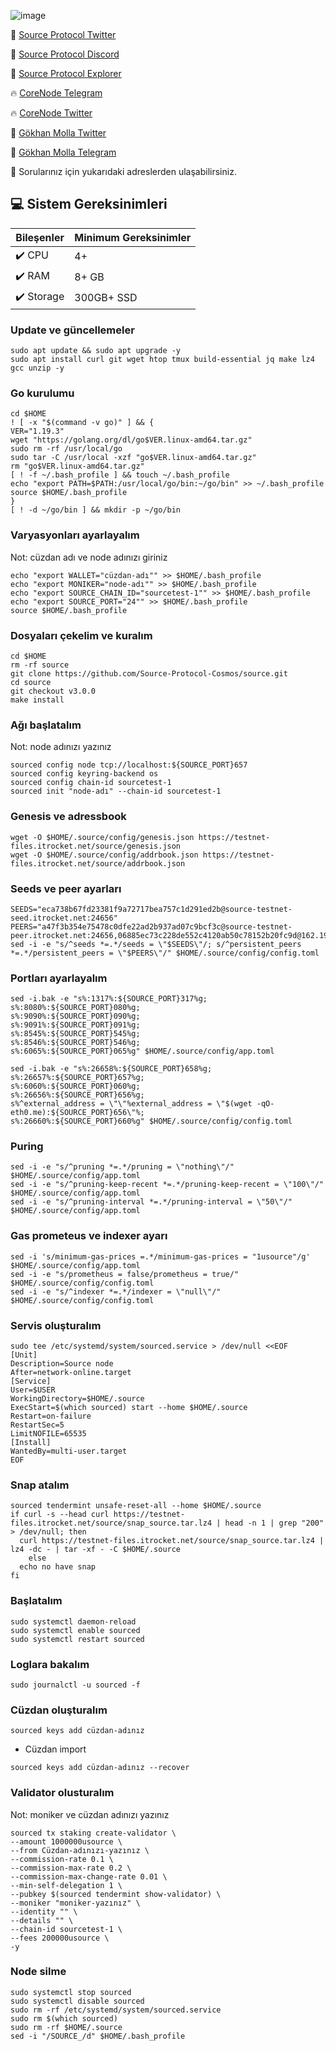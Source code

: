![image](https://github.com/molla202/Source-sourcetest-1/assets/91562185/873a99e6-aff2-4da5-a02a-16f9513b6b6c)

🌟 [Source Protocol Twitter](https://twitter.com/SourceProtocol_)

🌟 [Source Protocol Discord](https://discord.gg/MuPN6kJbCK)

🌟 [Source Protocol Explorer](https://testnet.itrocket.net/source/staking)

🔥 [CoreNode Telegram](https://t.me/corenode)

🔥 [CoreNode Twitter](https://twitter.com/corenodehq)

💬 [Gökhan Molla Twitter](https://twitter.com/gokhan_molla)

💬 [Gökhan Molla Telegram](https://t.me/gokhan_molla)

💬 Sorularınız için yukarıdaki adreslerden ulaşabilirsiniz.


 ## 💻 Sistem Gereksinimleri
| Bileşenler | Minimum Gereksinimler | 
| ------------ | ------------ |
| ✔️ CPU |	4+ |
| ✔️ RAM	| 8+ GB |
| ✔️ Storage	| 300GB+ SSD |


### Update ve güncellemeler
```
sudo apt update && sudo apt upgrade -y
sudo apt install curl git wget htop tmux build-essential jq make lz4 gcc unzip -y
```

### Go kurulumu
```
cd $HOME
! [ -x "$(command -v go)" ] && {
VER="1.19.3"
wget "https://golang.org/dl/go$VER.linux-amd64.tar.gz"
sudo rm -rf /usr/local/go
sudo tar -C /usr/local -xzf "go$VER.linux-amd64.tar.gz"
rm "go$VER.linux-amd64.tar.gz"
[ ! -f ~/.bash_profile ] && touch ~/.bash_profile
echo "export PATH=$PATH:/usr/local/go/bin:~/go/bin" >> ~/.bash_profile
source $HOME/.bash_profile
}
[ ! -d ~/go/bin ] && mkdir -p ~/go/bin
```
### Varyasyonları ayarlayalım
Not: cüzdan adı ve node adınızı giriniz
```
echo "export WALLET="cüzdan-adı"" >> $HOME/.bash_profile
echo "export MONIKER="node-adı"" >> $HOME/.bash_profile
echo "export SOURCE_CHAIN_ID="sourcetest-1"" >> $HOME/.bash_profile
echo "export SOURCE_PORT="24"" >> $HOME/.bash_profile
source $HOME/.bash_profile
```
### Dosyaları çekelim ve kuralım
```
cd $HOME
rm -rf source
git clone https://github.com/Source-Protocol-Cosmos/source.git
cd source
git checkout v3.0.0
make install
```
### Ağı başlatalım
Not: node adınızı yazınız
```
sourced config node tcp://localhost:${SOURCE_PORT}657
sourced config keyring-backend os
sourced config chain-id sourcetest-1
sourced init "node-adı" --chain-id sourcetest-1
```
### Genesis ve adressbook
```
wget -O $HOME/.source/config/genesis.json https://testnet-files.itrocket.net/source/genesis.json
wget -O $HOME/.source/config/addrbook.json https://testnet-files.itrocket.net/source/addrbook.json
```
### Seeds ve peer ayarları
```
SEEDS="eca738b67fd23381f9a72717bea757c1d291ed2b@source-testnet-seed.itrocket.net:24656"
PEERS="a47f3b354e75478c0dfe22ad2b937ad07c9bcf3c@source-testnet-peer.itrocket.net:24656,06885ec73c228de552c4120ab50c78152b20fc9d@162.19.236.64:26656,6cbd311e49982122e3b28549302d5666c53ed0cf@65.109.104.118:61056,e127f3f7277b76887423458d8f775e33f58ff80a@65.109.65.248:28656,854048fcfb453297742b76cc5c6b7555eeb25110@213.239.207.175:31656,636c7206a1a9a817768766a1f243d27398159028@144.76.97.251:36656,8145d4d13511e7f89dbd257f51ed5d076941f12f@164.92.98.12:26656,330b14f94d3bbe6c4059f31bd8fbf9960cf1387e@185.144.99.3:26656,a98484ac9cb8235bd6a65cdf7648107e3d14dab4@116.202.231.58:12856,dc6b2c1fcb38aa42c750adc73875660655dacb4a@173.249.45.4:26656,7659c361ca4b0bbbe118d0b91c390e1ad51f7c2c@65.21.248.172:26656"
sed -i -e "s/^seeds *=.*/seeds = \"$SEEDS\"/; s/^persistent_peers *=.*/persistent_peers = \"$PEERS\"/" $HOME/.source/config/config.toml
```
### Portları ayarlayalım
```
sed -i.bak -e "s%:1317%:${SOURCE_PORT}317%g;
s%:8080%:${SOURCE_PORT}080%g;
s%:9090%:${SOURCE_PORT}090%g;
s%:9091%:${SOURCE_PORT}091%g;
s%:8545%:${SOURCE_PORT}545%g;
s%:8546%:${SOURCE_PORT}546%g;
s%:6065%:${SOURCE_PORT}065%g" $HOME/.source/config/app.toml
```
```
sed -i.bak -e "s%:26658%:${SOURCE_PORT}658%g;
s%:26657%:${SOURCE_PORT}657%g;
s%:6060%:${SOURCE_PORT}060%g;
s%:26656%:${SOURCE_PORT}656%g;
s%^external_address = \"\"%external_address = \"$(wget -qO- eth0.me):${SOURCE_PORT}656\"%;
s%:26660%:${SOURCE_PORT}660%g" $HOME/.source/config/config.toml
```
### Puring
```
sed -i -e "s/^pruning *=.*/pruning = \"nothing\"/" $HOME/.source/config/app.toml
sed -i -e "s/^pruning-keep-recent *=.*/pruning-keep-recent = \"100\"/" $HOME/.source/config/app.toml
sed -i -e "s/^pruning-interval *=.*/pruning-interval = \"50\"/" $HOME/.source/config/app.toml
```
### Gas prometeus ve indexer ayarı
```
sed -i 's/minimum-gas-prices =.*/minimum-gas-prices = "1usource"/g' $HOME/.source/config/app.toml
sed -i -e "s/prometheus = false/prometheus = true/" $HOME/.source/config/config.toml
sed -i -e "s/^indexer *=.*/indexer = \"null\"/" $HOME/.source/config/config.toml
```
### Servis oluşturalım
```
sudo tee /etc/systemd/system/sourced.service > /dev/null <<EOF
[Unit]
Description=Source node
After=network-online.target
[Service]
User=$USER
WorkingDirectory=$HOME/.source
ExecStart=$(which sourced) start --home $HOME/.source
Restart=on-failure
RestartSec=5
LimitNOFILE=65535
[Install]
WantedBy=multi-user.target
EOF
```
### Snap atalım
```
sourced tendermint unsafe-reset-all --home $HOME/.source
if curl -s --head curl https://testnet-files.itrocket.net/source/snap_source.tar.lz4 | head -n 1 | grep "200" > /dev/null; then
  curl https://testnet-files.itrocket.net/source/snap_source.tar.lz4 | lz4 -dc - | tar -xf - -C $HOME/.source
    else
  echo no have snap
fi
```
### Başlatalım
```
sudo systemctl daemon-reload
sudo systemctl enable sourced
sudo systemctl restart sourced
```
### Loglara bakalım
```
sudo journalctl -u sourced -f
```
### Cüzdan oluşturalım
```
sourced keys add cüzdan-adınız
```
- Cüzdan import
```
sourced keys add cüzdan-adınız --recover
```
### Validator olusturalım
Not: moniker ve cüzdan adınızı yazınız
```
sourced tx staking create-validator \
--amount 1000000usource \
--from Cüzdan-adınızı-yazınız \
--commission-rate 0.1 \
--commission-max-rate 0.2 \
--commission-max-change-rate 0.01 \
--min-self-delegation 1 \
--pubkey $(sourced tendermint show-validator) \
--moniker "moniker-yazınız" \
--identity "" \
--details "" \
--chain-id sourcetest-1 \
--fees 200000usource \
-y
```
### Node silme
```
sudo systemctl stop sourced
sudo systemctl disable sourced
sudo rm -rf /etc/systemd/system/sourced.service
sudo rm $(which sourced)
sudo rm -rf $HOME/.source
sed -i "/SOURCE_/d" $HOME/.bash_profile
```



